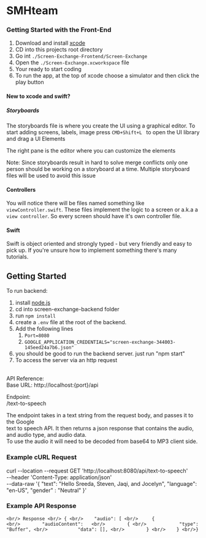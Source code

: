 # SMHteam

### Getting Started with the Front-End
1. Download and install [xcode](https://developer.apple.com/xcode/)
2. CD into this projects root directory
3. Go int `./Screen-Exchange-Frontend/Screen-Exchange`
4. Open the `./Screen-Exchange.xcworkspace` file
5. Your ready to start coding
6. To run the app, at the top of xcode choose a simulator and then click the play button

#### New to xcode and swift?

##### Storyboards

The storyboards file is where you create the UI using a graphical editor.
To start adding screens, labels, image press `CMD+Shift+L ` to open the UI library and drag a UI Elements

The right pane is the editor where you can customize the elements

Note: Since storyboards result in hard to solve merge conflicts only one person should be working on a storyboard at a time. Multiple storyboard files will be used to avoid this issue

#### Controllers
You will notice there will be files named something like `viewController.swift`. These files implement the logic to a screen or a.k.a a `view controller`. So every screen should have it's own controller file.

#### Swift

Swift is object oriented and strongly typed - but very friendly and easy to pick up. If you're unsure how to implement something there's many tutorials.


## Getting Started
To run backend:
1. install [node.js](https://nodejs.org/en/) 
2. cd into screen-exchange-backend folder
3. run `npm install`
4. create a `.env` file at the root of the backend.
5. Add the following lines
   1. `Port=8080`
   2. `GOOGLE_APPLICATION_CREDENTIALS="screen-exchange-344003-145eed24a7b6.json"`
6. you should be good to run the backend server. just run "npm start"
7. To access the server via an http request 


 <br/> API Reference: 
 <br/> Base URL: http://localhost:{port}/api

Endpoint:
<br/> /text-to-speech

The endpoint takes in a text string from the request body, and passes it to the Google 
<br/> text to speech API. It then returns a json response that contains the audio, and audio type, and audio data. <br/> To use the audio it will need to be decoded from base64 to MP3 client side.

 ### Example cURL Request

 curl --location --request GET 'http://localhost:8080/api/text-to-speech' \
--header 'Content-Type: application/json' \
--data-raw '{
    "text": "Hello Sreeda, Steven, Jaqi, and Jocelyn",
    "language": "en-US", 
    "gender" : "Neutral"
}'

### Example API Response
`
 <br/> Response
  <br/> {
      <br/>    "audio": [
         <br/>     {
             <br/>        "audioContent":  
             <br/>        {
                <br/>            "type": "Buffer",
                 <br/>           "data": [],
            <br/>        }
         <br/>    }
 <br/>}
`
